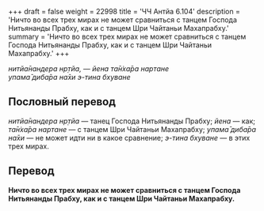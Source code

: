 +++
draft = false
weight = 22998
title = 'ЧЧ Антйа 6.104'
description = 'Ничто во всех трех мирах не может сравниться с танцем Господа Нитьянанды Прабху, как и с танцем Шри Чайтаньи Махапрабху.'
summary = 'Ничто во всех трех мирах не может сравниться с танцем Господа Нитьянанды Прабху, как и с танцем Шри Чайтаньи Махапрабху.'
+++

_нитйа̄нандера нр̣тйа,_ — _йена та̄н̇ха̄ра нартане  
упама̄ диба̄ра на̄хи э-тина бхуване_

## Пословный перевод

_нитйа̄нандера_ _нр̣тйа_ — танец Господа Нитьянанды Прабху; _йена_ — как; _та̄н̇ха̄ра_ _нартане_ — с танцем Шри Чайтаньи Махапрабху; _упама̄_ _диба̄ра_ _на̄хи_ — не может идти ни в какое сравнение; _э_\-_тина_ _бхуване_ — в этих трех мирах.

## Перевод

**Ничто во всех трех мирах не может сравниться с танцем Господа Нитьянанды Прабху, как и с танцем Шри Чайтаньи Махапрабху.**
